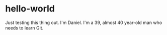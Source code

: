 # hello-world
Just testing this thing out. 
I'm Daniel. I'm a 39, almost 40 year-old man who needs to learn Git.
